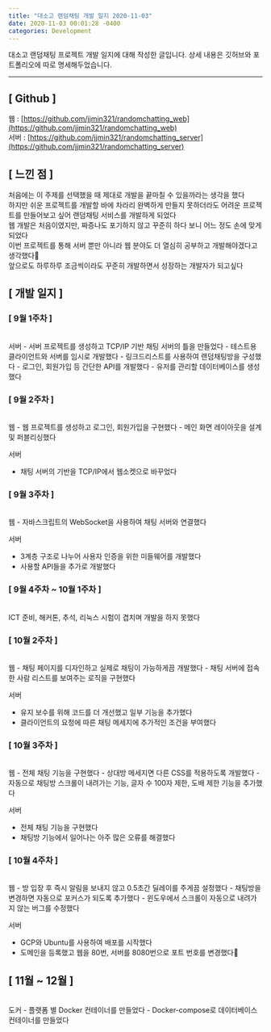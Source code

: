 ```yaml
---
title: "대소고 랜덤채팅 개발 일지 2020-11-03"
date: 2020-11-03 00:01:28 -0400
categories: Development
---
```


대소고 랜덤채팅 프로젝트 개발 일지에 대해 작성한 글입니다. 상세 내용은 깃허브와 포트폴리오에 따로 명세해두었습니다.
<hr>

## [ Github ]
웹 : [https://github.com/jjmin321/randomchatting_web](https://github.com/jjmin321/randomchatting_web) <br>
서버 : [https://github.com/jjmin321/randomchatting_server](https://github.com/jjmin321/randomchatting_server)

## [ 느낀 점 ]
처음에는 이 주제를 선택했을 때 제대로 개발을 끝마칠 수 있을까라는 생각을 했다
<br> 
하지만 쉬운 프로젝트를 개발할 바에 차라리 완벽하게 만들지 못하더라도 어려운 프로젝트를 만들어보고 싶어 랜덤채팅 서비스를 개발하게 되었다
<br>
웹 개발은 처음이였지만, 짜증나도 포기하지 않고 꾸준히 하다 보니 어느 정도 손에 맞게 되었다
<br>
이번 프로젝트를 통해 서버 뿐만 아니라 웹 분야도 더 열심히 공부하고 개발해야겠다고 생각했다
<br>
앞으로도 하루하루 조금씩이라도 꾸준히 개발하면서 성장하는 개발자가 되고싶다


## [ 개발 일지 ]

### [ 9월 1주차 ]
<br>
서버
- 서버 프로젝트를 생성하고 TCP/IP 기반 채팅 서버의 틀을 만들었다
- 테스트용 클라이언트와 서버를 임시로 개발했다
- 링크드리스트를 사용하여 랜덤채팅방을 구성했다
- 로그인, 회원가입 등 간단한 API를 개발했다
- 유저를 관리할 데이터베이스를 생성했다

### [ 9월 2주차 ]
<br>
웹 
- 웹 프로젝트를 생성하고 로그인, 회원가입을 구현했다
- 메인 화면 레이아웃을 설계 및 퍼블리싱했다

서버
- 채팅 서버의 기반을 TCP/IP에서 웹소켓으로 바꾸었다

### [ 9월 3주차 ]
<br>
웹
- 자바스크립트의 WebSocket을 사용하여 채팅 서버와 연결했다

서버
- 3계층 구조로 나누어 사용자 인증을 위한 미들웨어를 개발했다
- 사용할 API들을 추가로 개발했다 

### [ 9월 4주차 ~ 10월 1주차 ]
<br>
ICT 준비, 해커톤, 추석, 리눅스 시험이 겹치며 개발을 하지 못했다 

### [ 10월 2주차 ]
<br>
웹 
- 채팅 페이지를 디자인하고 실제로 채팅이 가능하게끔 개발했다
- 채팅 서버에 접속한 사람 리스트를 보여주는 로직을 구현했다

서버 
- 유지 보수를 위해 코드를 더 개선했고 일부 기능을 추가했다
- 클라이언트의 요청에 따른 채팅 메세지에 추가적인 조건을 부여했다

### [ 10월 3주차 ]
<br>
웹 
- 전체 채팅 기능을 구현했다 
- 상대방 메세지면 다른 CSS를 적용하도록 개발했다
- 자동으로 채팅방 스크롤이 내려가는 기능, 글자 수 100자 제한, 도배 제한 기능을 추가했다 


서버
- 전체 채팅 기능을 구현했다
- 채팅방 기능에서 일어나는 아주 많은 오류를 해결했다

### [ 10월 4주차 ]
<br>
웹 
- 방 입장 후 즉시 알림을 보내지 않고 0.5초간 딜레이를 주게끔 설정했다
- 채팅방을 변경하면 자동으로 포커스가 되도록 추가했다
- 윈도우에서 스크롤이 자동으로 내려가지 않는 버그를 수정했다

서버
- GCP와 Ubuntu를 사용하여 배포를 시작했다
- 도메인을 등록했고 웹을 80번, 서버를 8080번으로 포트 번호를 변경했다

## [ 11월 ~ 12월 ]
<br>
도커
- 플랫폼 별 Docker 컨테이너를 만들었다 
- Docker-compose로 데이터베이스 컨테이너를 만들었다






